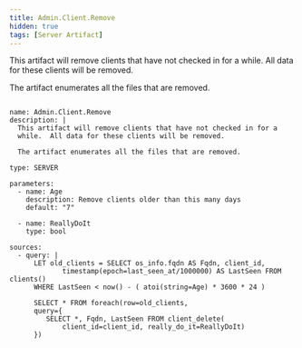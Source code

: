 ```yaml
---
title: Admin.Client.Remove
hidden: true
tags: [Server Artifact]
---
```


This artifact will remove clients that have not checked in for a
while.  All data for these clients will be removed.

The artifact enumerates all the files that are removed.


<pre><code class="language-yaml">
name: Admin.Client.Remove
description: |
  This artifact will remove clients that have not checked in for a
  while.  All data for these clients will be removed.

  The artifact enumerates all the files that are removed.

type: SERVER

parameters:
  - name: Age
    description: Remove clients older than this many days
    default: "7"

  - name: ReallyDoIt
    type: bool

sources:
  - query: |
      LET old_clients = SELECT os_info.fqdn AS Fqdn, client_id,
             timestamp(epoch=last_seen_at/1000000) AS LastSeen FROM clients()
      WHERE LastSeen < now() - ( atoi(string=Age) * 3600 * 24 )

      SELECT * FROM foreach(row=old_clients,
      query={
         SELECT *, Fqdn, LastSeen FROM client_delete(
             client_id=client_id, really_do_it=ReallyDoIt)
      })

</code></pre>

